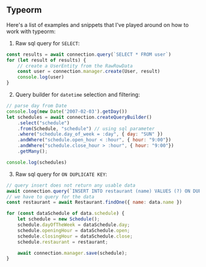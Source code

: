 ## Typeorm ##

Here's a list of examples and snippets that I've played around on how to work with typeorm:

1. Raw sql query for `SELECT`:
```js
const results = await connection.query(`SELECT * FROM user`)
for (let result of results) {
    // create a UserEntity from the RawRowData
    const user = connection.manager.create(User, result)
    console.log(user)
}
```

2. Query builder for `datetime` selection and filtering:
```js
// parse day from Date
console.log(new Date('2007-02-03').getDay())
let schedules = await connection.createQueryBuilder()
    .select("schedule")
    .from(Schedule, "schedule") // using sql parameter
    .where("schedule.day_of_week = :day", { day: "SUN" })
    .andWhere("schedule.open_hour < :hour", { hour: "9:00"})
    .andWhere("schedule.close_hour > :hour", { hour: "9:00"})
    .getMany();

console.log(schedules)
```

3. Raw sql query for `ON DUPLICATE KEY`:
```js
// query insert does not return any usable data
await connection.query(`INSERT INTO restaurant (name) VALUES (?) ON DUPLICATE KEY UPDATE name=?;`, [data.name, data.name])
// we have to query for the data
const restaurant = await Restaurant.findOne({ name: data.name })

for (const dataSchedule of data.schedule) {
    let schedule = new Schedule();
    schedule.dayOfTheWeek = dataSchedule.day;
    schedule.openingHour = dataSchedule.open;
    schedule.closingHour = dataSchedule.close;
    schedule.restaurant = restaurant;

    await connection.manager.save(schedule);
}
```